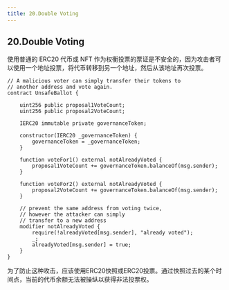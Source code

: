 ```yaml
---
title: 20.Double Voting
---
```


## 20.Double Voting

使用普通的 ERC20 代币或 NFT 作为权衡投票的票证是不安全的，因为攻击者可以使用一个地址投票，将代币转移到另一个地址，然后从该地址再次投票。

```solidity
// A malicious voter can simply transfer their tokens to
// another address and vote again.
contract UnsafeBallot {

    uint256 public proposal1VoteCount;
    uint256 public proposal2VoteCount;

    IERC20 immutable private governanceToken;

    constructor(IERC20 _governanceToken) {
        governanceToken = _governanceToken;
    }
	
    function voteFor1() external notAlreadyVoted {
        proposal1VoteCount += governanceToken.balanceOf(msg.sender);
    }

    function voteFor2() external notAlreadyVoted {
        proposal2VoteCount += governanceToken.balanceOf(msg.sender);
    }

    // prevent the same address from voting twice,
    // however the attacker can simply
    // transfer to a new address
    modifier notAlreadyVoted {
        require(!alreadyVoted[msg.sender], "already voted");
        _;
        alreadyVoted[msg.sender] = true;
    }
}
```

为了防止这种攻击，应该使用ERC20快照或ERC20投票。通过快照过去的某个时间点，当前的代币余额无法被操纵以获得非法投票权。